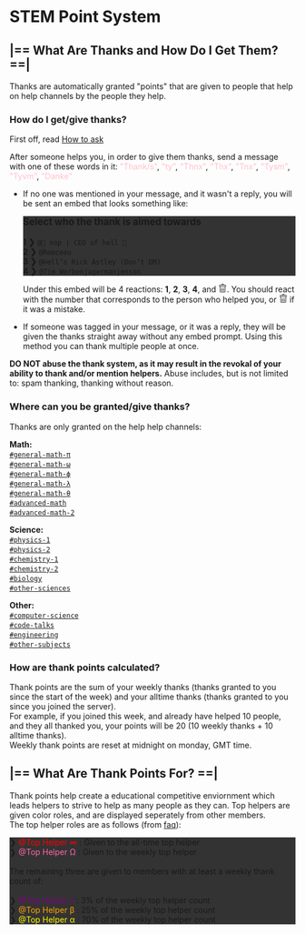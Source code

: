 # **STEM Point System**

## |== **What Are Thanks and How Do I Get Them?** ==|
Thanks are automatically granted "points" that are given to people that help on help channels by the people they help. 

### **How do I get/give thanks?**  
First off, read [How to ask](./howtoask.md)  

After someone helps you, in order to give them thanks, send a message with one of these words in it: <t style="color:pink">"Thank/s"</t>, <t style="color:pink">"ty"</t>, <t style="color:pink">"Thnx"</t>, <t style="color:pink">"Thx"</t>, <t style="color:pink">"Tnx"</t>, <t style="color:pink">"Tysm"</t>, <t style="color:pink">"Tyvm"</t>, <t style="color:pink">"Danke"</t>

+ If no one was mentioned in your message, and it wasn't a reply, you will be sent an embed that looks something like:

    <p style="background-color:#333333">
    <t style="font-size:120%"><b>Select who the thank is aimed towards</b></t><br /> <br />
    <b>1 ❯</b> <code>@🍒 nop | CEO of hell 🍒</code> <br />
    <b>2 ❯</b> <code>@Remceau</code> <br /> 
    <b>3 ❯</b> <code>@Hell’s Rick Astley (Don’t DM)</code> <br />
    <b>4 ❯</b> <code>@Tim Werbenjagermanjenson</code> <br />
    </p>

    Under this embed will be 4 reactions: **1**, **2**, **3**, **4**, and <img src="./images/delete_symbol.png" style="width:15px;height:15px;">. You should react with the number that corresponds to the person who helped you, or <img src="./images/delete_symbol.png" style="width:15px;height:15px;"> if it was a mistake.

    

+ If someone was tagged in your message, or it was a reply, they will be given the thanks straight away without any embed prompt. Using this method you can thank multiple people at once.

**DO NOT abuse the thank system, as it may result in the revokal of your ability to thank and/or mention helpers.** Abuse includes, but is not limited to: spam thanking, thanking without reason.
  
### **Where can you be granted/give thanks?**  
Thanks are only granted on the help help channels:

**Math:**  
[`#general-math-π`](https://discord.com/channels/493173110799859713/754860723321962628)  
[`#general-math-ω`](https://discord.com/channels/493173110799859713/536995777981972491)  
[`#general-math-ϕ`](https://discord.com/channels/493173110799859713/641351291343208448)  
[`#general-math-λ`](https://discord.com/channels/493173110799859713/704944645712642098)  
[`#general-math-θ`](https://discord.com/channels/493173110799859713/641351235215294486)  
[`#advanced-math`](https://discord.com/channels/493173110799859713/641441793459748874)  
[`#advanced-math-2`](https://discord.com/channels/493173110799859713/774406401534722068)

**Science:**  
[`#physics-1`](https://discord.com/channels/493173110799859713/774406401534722068)  
[`#physics-2`](https://discord.com/channels/493173110799859713/627265780056195083)  
[`#chemistry-1`](https://discord.com/channels/493173110799859713/536995822982922270)  
[`#chemistry-2`](https://discord.com/channels/493173110799859713/768908785640144986)  
[`#biology`](https://discord.com/channels/493173110799859713/597092974882455562)  
[`#other-sciences`](https://discord.com/channels/493173110799859713/597073353936994305)

**Other:**  
[`#computer-science`](https://discord.com/channels/493173110799859713/536996271349694489)  
[`#code-talks`](https://discord.com/channels/493173110799859713/641351624115355689)  
[`#engineering`](https://discord.com/channels/493173110799859713/628050013435592704)  
[`#other-subjects`](https://discord.com/channels/493173110799859713/627265726243405844)

### **How are thank points calculated?**  
Thank points are the sum of your weekly thanks (thanks granted to you since the start of the week) and your alltime thanks (thanks granted to you since you joined the server).  
For example, if you joined this week, and already have helped 10 people, and they all thanked you, your points will be 20 (10 weekly thanks + 10 alltime thanks).  
Weekly thank points are reset at midnight on monday, GMT time.

## |== **What Are Thank Points For?** ==|  
Thank points help create a educational competitive enviornment which leads helpers to strive to help as many people as they can. 
Top helpers are given color roles, and are displayed seperately from other members.  
The top helper roles are as follows (from [faq](./faq.md#q-how-are-the-top-helper-roles-distributed)):  
<p style="background-color:#333333">
❯ <t style="color:red"> @Top Helper ∞ </t>: Given to the all-time top helper <br />  
❯ <t style="color:#ff66aa"> @Top Helper Ω </t>: Given to the weekly top helper <br /> <br />
The remaining three are given to members with at least a weekly thank count of: <br /> <br />
❯ <t style="color:purple"> @Top Helper γ </t>: 3% of the weekly top helper count <br />
❯ <t style="color:orange"> @Top Helper β </t>: 25% of the weekly top helper count <br />
❯ <t style="color:yellow"> @Top Helper α </t>: 70% of the weekly top helper count
</p>